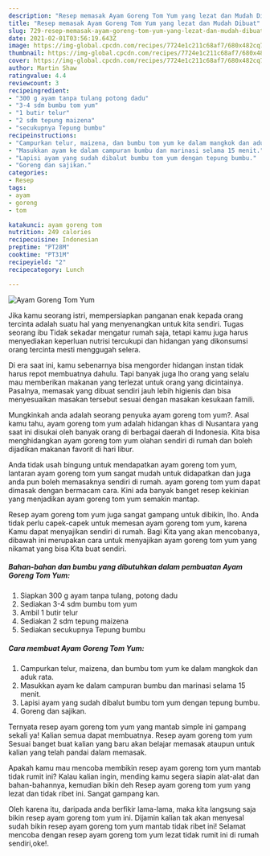 ```yaml
---
description: "Resep memasak Ayam Goreng Tom Yum yang lezat dan Mudah Dibuat"
title: "Resep memasak Ayam Goreng Tom Yum yang lezat dan Mudah Dibuat"
slug: 729-resep-memasak-ayam-goreng-tom-yum-yang-lezat-dan-mudah-dibuat
date: 2021-02-01T03:56:19.643Z
image: https://img-global.cpcdn.com/recipes/7724e1c211c68af7/680x482cq70/ayam-goreng-tom-yum-foto-resep-utama.jpg
thumbnail: https://img-global.cpcdn.com/recipes/7724e1c211c68af7/680x482cq70/ayam-goreng-tom-yum-foto-resep-utama.jpg
cover: https://img-global.cpcdn.com/recipes/7724e1c211c68af7/680x482cq70/ayam-goreng-tom-yum-foto-resep-utama.jpg
author: Martin Shaw
ratingvalue: 4.4
reviewcount: 3
recipeingredient:
- "300 g ayam tanpa tulang potong dadu"
- "3-4 sdm bumbu tom yum"
- "1 butir telur"
- "2 sdm tepung maizena"
- "secukupnya Tepung bumbu"
recipeinstructions:
- "Campurkan telur, maizena, dan bumbu tom yum ke dalam mangkok dan aduk rata."
- "Masukkan ayam ke dalam campuran bumbu dan marinasi selama 15 menit."
- "Lapisi ayam yang sudah dibalut bumbu tom yum dengan tepung bumbu."
- "Goreng dan sajikan."
categories:
- Resep
tags:
- ayam
- goreng
- tom

katakunci: ayam goreng tom 
nutrition: 249 calories
recipecuisine: Indonesian
preptime: "PT28M"
cooktime: "PT31M"
recipeyield: "2"
recipecategory: Lunch

---
```



![Ayam Goreng Tom Yum](https://img-global.cpcdn.com/recipes/7724e1c211c68af7/680x482cq70/ayam-goreng-tom-yum-foto-resep-utama.jpg)

Jika kamu seorang istri, mempersiapkan panganan enak kepada orang tercinta adalah suatu hal yang menyenangkan untuk kita sendiri. Tugas seorang ibu Tidak sekadar mengatur rumah saja, tetapi kamu juga harus menyediakan keperluan nutrisi tercukupi dan hidangan yang dikonsumsi orang tercinta mesti menggugah selera.

Di era  saat ini, kamu sebenarnya bisa mengorder hidangan instan tidak harus repot membuatnya dahulu. Tapi banyak juga lho orang yang selalu mau memberikan makanan yang terlezat untuk orang yang dicintainya. Pasalnya, memasak yang dibuat sendiri jauh lebih higienis dan bisa menyesuaikan masakan tersebut sesuai dengan masakan kesukaan famili. 



Mungkinkah anda adalah seorang penyuka ayam goreng tom yum?. Asal kamu tahu, ayam goreng tom yum adalah hidangan khas di Nusantara yang saat ini disukai oleh banyak orang di berbagai daerah di Indonesia. Kita bisa menghidangkan ayam goreng tom yum olahan sendiri di rumah dan boleh dijadikan makanan favorit di hari libur.

Anda tidak usah bingung untuk mendapatkan ayam goreng tom yum, lantaran ayam goreng tom yum sangat mudah untuk didapatkan dan juga anda pun boleh memasaknya sendiri di rumah. ayam goreng tom yum dapat dimasak dengan bermacam cara. Kini ada banyak banget resep kekinian yang menjadikan ayam goreng tom yum semakin mantap.

Resep ayam goreng tom yum juga sangat gampang untuk dibikin, lho. Anda tidak perlu capek-capek untuk memesan ayam goreng tom yum, karena Kamu dapat menyajikan sendiri di rumah. Bagi Kita yang akan mencobanya, dibawah ini merupakan cara untuk menyajikan ayam goreng tom yum yang nikamat yang bisa Kita buat sendiri.

<!--inarticleads1-->

##### Bahan-bahan dan bumbu yang dibutuhkan dalam pembuatan Ayam Goreng Tom Yum:

1. Siapkan 300 g ayam tanpa tulang, potong dadu
1. Sediakan 3-4 sdm bumbu tom yum
1. Ambil 1 butir telur
1. Sediakan 2 sdm tepung maizena
1. Sediakan secukupnya Tepung bumbu




<!--inarticleads2-->

##### Cara membuat Ayam Goreng Tom Yum:

1. Campurkan telur, maizena, dan bumbu tom yum ke dalam mangkok dan aduk rata.
1. Masukkan ayam ke dalam campuran bumbu dan marinasi selama 15 menit.
1. Lapisi ayam yang sudah dibalut bumbu tom yum dengan tepung bumbu.
1. Goreng dan sajikan.




Ternyata resep ayam goreng tom yum yang mantab simple ini gampang sekali ya! Kalian semua dapat membuatnya. Resep ayam goreng tom yum Sesuai banget buat kalian yang baru akan belajar memasak ataupun untuk kalian yang telah pandai dalam memasak.

Apakah kamu mau mencoba membikin resep ayam goreng tom yum mantab tidak rumit ini? Kalau kalian ingin, mending kamu segera siapin alat-alat dan bahan-bahannya, kemudian bikin deh Resep ayam goreng tom yum yang lezat dan tidak ribet ini. Sangat gampang kan. 

Oleh karena itu, daripada anda berfikir lama-lama, maka kita langsung saja bikin resep ayam goreng tom yum ini. Dijamin kalian tak akan menyesal sudah bikin resep ayam goreng tom yum mantab tidak ribet ini! Selamat mencoba dengan resep ayam goreng tom yum lezat tidak rumit ini di rumah sendiri,oke!.

